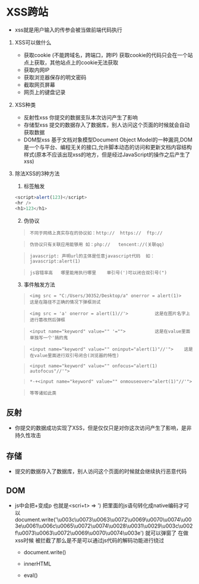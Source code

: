 # XSS跨站

- xss就是用户输入的传参会被当做前端代码执行

1. XSS可以做什么

   - 获取cookie   (不能跨域名，跨端口，跨IP)   获取cookie的代码只会在一个站点上获取，其他站点上的cookie无法获取
   - 获取内网IP
   - 获取浏览器保存的明文密码
   - 截取网页屏幕
   - 网页上的键盘记录

2. XSS种类

   - 反射性xss   你提交的数据支队本次访问产生了影响
   - 存储型xss   提交的数据存入了数据库，别人访问这个页面的时候就会自动获取数据
   - DOM型xss    基于文档对象模型Document Object Model的一种漏洞,DOM是一个与平台、编程无关的接口,允许脚本动态的访问和更新文档内容结构样式(原本不应该出现xss的地方，但是经过JavaScript的操作之后产生了xss)

3. 除法XSS的3种方法

   1. 标签触发

   ```javascript
   <script>alert(123)</script>
   <hr />
   <h1>123</h1>
   ```

   2. 伪协议

   >     不同于网络上真实存在的协议如：http://  https://  ftp://

   >     伪协议只有关联应用能够用 如：php://   tencent://(关联qq)

   >     javascript: 声明url的主体是任意javascript代码  如：javascript:alert(1)

   >     js容错率高   哪里能用执行哪里    单引号(')可以闭合双引号(")

   3. 事件触发方法

   >     <img src = "C:/Users/30352/Desktop/a" onerror = alert(1)>             这是在路径不正确的情况下弹框测试

   >     <img src = 'a' onerror = alert(1)//'>          这是在图片名字上进行篡改然后弹框

   >     <input name="keyword" value="" '="">           这是在value里面单独写一个'搞的鬼

   >     <input name="keyword" value="" oninput="alert(1)"//'">    这是在value里面进行双引号闭合(浏览器的特性)

   >     <input name="keyword" value="" onfocus="alert(1) autofocus"//'">

   >     *-+<input name="keyword" value="" onmouseover="alert(1)"//'">

   >     等等诸如此类

## 反射

- 你提交的数据成功实现了XSS，但是仅仅只是对你这次访问产生了影响，是非持久性攻击

## 存储

- 提交的数据存入了数据库，别人访问这个页面的时候就会继续执行恶意代码

## DOM

- js中会把+变成p  也就是<scri+t>  =>  <script>
 - dom的操作

1. Document的操作 => js操作
   1. document.cookie
   2. document.body
   3. document.domain          返回当前文档的域名
   4. document.lastModified    (判断页面是否是动态还是静态,动态页面打印出来的数据是会不断变化的,而静态是不会发生改变的)
   5. document.referrer        返回载入当前文档的文档url
   6. document.title           返回当前文档的标题
   7. document.url             返回当前文档的url
2. Document对象方法
   1. document.write()         打印数据    -->   js语句    会解析某些编码(native编码)
      document.write('<script>alert(1)</script>') 把里面的js语句转化成native编码才可以
      document.write('\u003c\u0073\u0063\u0072\u0069\u0070\u0074\u003e\u0061\u006c\u0065\u0072\u0074\u0028\u0031\u0029\u003c\u002f\u0073\u0063\u0072\u0069\u0070\u0074\u003e')    就可以弹窗了
      在做xss时候 被拦截了那么是不是可以通过js代码的解码功能进行绕过

- document.write()



- innerHTML



- eval()